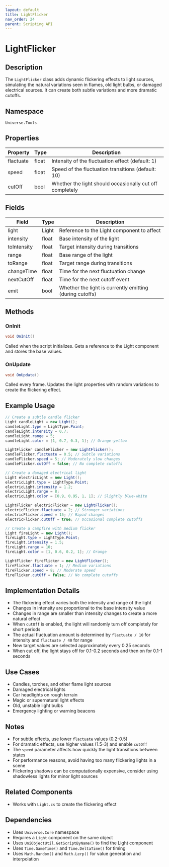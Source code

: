 ```yaml
---
layout: default
title: LightFlicker
nav_order: 24
parent: Scripting API
---
```

# LightFlicker

## Description
The `LightFlicker` class adds dynamic flickering effects to light sources, simulating the natural variations seen in flames, old light bulbs, or damaged electrical sources. It can create both subtle variations and more dramatic cutoffs.

## Namespace
`Universe.Tools`

## Properties

| Property  | Type  | Description                                              |
|-----------|-------|----------------------------------------------------------|
| flactuate | float | Intensity of the fluctuation effect (default: 1)         |
| speed     | float | Speed of the fluctuation transitions (default: 10)       |
| cutOff    | bool  | Whether the light should occasionally cut off completely |

## Fields

| Field       | Type  | Description                                              |
|-------------|-------|----------------------------------------------------------|
| light       | Light | Reference to the Light component to affect               |
| intensity   | float | Base intensity of the light                              |
| toIntensity | float | Target intensity during transitions                      |
| range       | float | Base range of the light                                  |
| toRange     | float | Target range during transitions                          |
| changeTime  | float | Time for the next fluctuation change                     |
| nextCutOff  | float | Time for the next cutoff event                           |
| emit        | bool  | Whether the light is currently emitting (during cutoffs) |

## Methods

### OnInit
```csharp
void OnInit()
```
Called when the script initializes. Gets a reference to the Light component and stores the base values.

### OnUpdate
```csharp
void OnUpdate()
```
Called every frame. Updates the light properties with random variations to create the flickering effect.

## Example Usage
```csharp
// Create a subtle candle flicker
Light candleLight = new Light();
candleLight.type = LightType.Point;
candleLight.intensity = 0.7;
candleLight.range = 5;
candleLight.color = [1, 0.7, 0.3, 1]; // Orange-yellow

LightFlicker candleFlicker = new LightFlicker();
candleFlicker.flactuate = 0.5; // Subtle variations
candleFlicker.speed = 5; // Moderately slow changes
candleFlicker.cutOff = false; // No complete cutoffs

// Create a damaged electrical light
Light electricLight = new Light();
electricLight.type = LightType.Point;
electricLight.intensity = 1.2;
electricLight.range = 8;
electricLight.color = [0.9, 0.95, 1, 1]; // Slightly blue-white

LightFlicker electricFlicker = new LightFlicker();
electricFlicker.flactuate = 2; // Stronger variations
electricFlicker.speed = 15; // Rapid changes
electricFlicker.cutOff = true; // Occasional complete cutoffs

// Create a campfire with medium flicker
Light fireLight = new Light();
fireLight.type = LightType.Point;
fireLight.intensity = 1.5;
fireLight.range = 10;
fireLight.color = [1, 0.6, 0.2, 1]; // Orange

LightFlicker fireFlicker = new LightFlicker();
fireFlicker.flactuate = 1; // Medium variations
fireFlicker.speed = 8; // Moderate speed
fireFlicker.cutOff = false; // No complete cutoffs
```

## Implementation Details
- The flickering effect varies both the intensity and range of the light
- Changes in intensity are proportional to the base intensity value
- Changes in range are smaller than intensity changes to create a more natural effect
- When `cutOff` is enabled, the light will randomly turn off completely for short periods
- The actual fluctuation amount is determined by `flactuate / 10` for intensity and `flactuate / 40` for range
- New target values are selected approximately every 0.25 seconds
- When cut off, the light stays off for 0.1-0.2 seconds and then on for 0.1-1 seconds

## Use Cases
- Candles, torches, and other flame light sources
- Damaged electrical lights
- Car headlights on rough terrain
- Magic or supernatural light effects
- Old, unstable light bulbs
- Emergency lighting or warning beacons

## Notes
- For subtle effects, use lower `flactuate` values (0.2-0.5)
- For dramatic effects, use higher values (1.5-3) and enable `cutOff`
- The `speed` parameter affects how quickly the light transitions between states
- For performance reasons, avoid having too many flickering lights in a scene
- Flickering shadows can be computationally expensive, consider using shadowless lights for minor light sources

## Related Components
- Works with `Light.cs` to create the flickering effect

## Dependencies
- Uses `Universe.Core` namespace
- Requires a `Light` component on the same object
- Uses `UniObjectUtil.GetScriptByName()` to find the Light component
- Uses `Time.GameTime()` and `Time.DeltaTime()` for timing
- Uses `Math.Random()` and `Math.Lerp()` for value generation and interpolation
